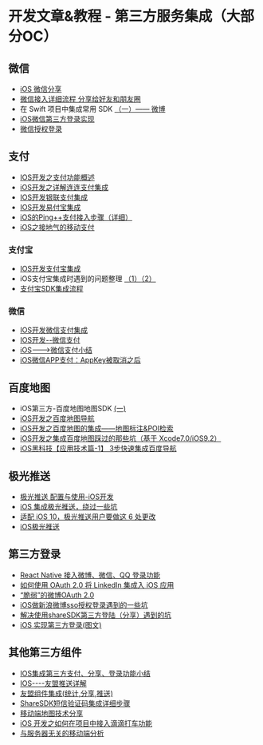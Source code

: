 # 开发文章&教程 - 第三方服务集成（大部分OC）
## 微信
- [iOS 微信分享][1]
- [微信接入详细流程 分享给好友和朋友圈][2]
- 在 Swift 项目中集成常用 SDK [（一）—— 微博][3]
- [iOS微信第三方登录实现][4]
- [微信授权登录][5]

## 支付
- [IOS开发之支付功能概述][6]
- [iOS开发之详解连连支付集成][7]
- [IOS开发银联支付集成][8]
- [IOS开发易付宝集成][9]
- [iOS的Ping++支付接入步骤（详细）][10]
- [iOS之接地气的移动支付][11]

### 支付宝
- [IOS开发支付宝集成][12]
- iOS支付宝集成时遇到的问题整理 [（1）][13][（2）][14]
- [支付宝SDK集成流程][15]

### 微信
- [IOS开发微信支付集成][16]
- [IOS开发--微信支付][17]
- [iOS---\>微信支付小结][18]
- [iOS微信APP支付：AppKey被取消之后][19]

## 百度地图
- iOS第三方-百度地图地图SDK [(一)][20]
- [iOS开发之百度地图导航][21]
- [iOS开发之百度地图的集成——地图标注&POI检索][22]
- [iOS开发之集成百度地图踩过的那些坑（基于 Xcode7.0/iOS9.2）][23]
- [iOS黑科技【应用技术篇-1】 3步快速集成百度导航][24]

## 极光推送
- [极光推送 配置与使用-iOS开发][25]
- [iOS 集成极光推送，绕过一些坑][26]
- [适配 iOS 10，极光推送用户要做这 6 处更改][27]
- [iOS极光推送][28]

## 第三方登录
- [React Native 接入微博、微信、QQ 登录功能][29]
- [如何使用 OAuth 2.0 将 LinkedIn 集成入 iOS 应用][30]
- [“脆弱”的微博OAuth 2.0][31]
- [iOS做新浪微博sso授权登录遇到的一些坑][32]
- [解决使用shareSDK第三方登陆（分享）遇到的坑][33]
- [iOS 实现第三方登录(图文)][34]

## 其他第三方组件
- [IOS集成第三方支付、分享、登录功能小结][35]
- [IOS----友盟推送详解][36]
- [友盟组件集成(统计,分享,推送)][37]
- [ShareSDK短信验证码集成详细步骤][38] 
- [移动端地图技术分享][39]
- [iOS 开发之如何在项目中接入滴滴打车功能][40]
- [与服务器无关的移动端分析][41]

[1]:	http://www.cnblogs.com/czq1989/p/5074977.html "iOS 微信分享"
[2]:	http://www.cnblogs.com/ithongjie/p/5125055.html "微信接入详细流程 分享给好友和朋友圈"
[3]:	https://autolayout.club/2016/01/12/%E5%9C%A8-Swift-%E9%A1%B9%E7%9B%AE%E4%B8%AD%E9%9B%86%E6%88%90%E5%B8%B8%E7%94%A8-SDK%EF%BC%88%E4%B8%80%EF%BC%89%E2%80%94%E2%80%94-%E5%BE%AE%E5%8D%9A/ "在 Swift 项目中集成常用 SDK（一）—— 微博"
[4]:	http://www.jianshu.com/p/0c3df308bcb3 "iOS微信第三方登录实现"
[5]:	http://blog.ximu.site/wei-xin-shou-quan-deng-lu/ "微信授权登录"
[6]:	http://www.cnblogs.com/goodboy-heyang/p/5252159.html "IOS开发之支付功能概述"
[7]:	http://allluckly.cn/ios%E6%94%AF%E4%BB%98/lianlianzhifu
[8]:	http://www.jianshu.com/p/1a06cc1aebd7 "IOS开发银联支付集成"
[9]:	http://www.jianshu.com/p/9e8e4e96fc79 "IOS开发易付宝集成"
[10]:	http://www.cnblogs.com/Li-zhen/p/5165204.html "iOS的Ping++支付接入步骤（详细）"
[11]:	http://www.devashen.com/blog/2016/01/26/pay/ "iOS之接地气的移动支付"
[12]:	http://www.jianshu.com/p/2b9bbfcb7ec4 "IOS开发支付宝集成"
[13]:	http://www.cnblogs.com/MasterPeng/p/5189297.html "iOS支付宝集成时遇到的问题整理（1）"
[14]:	http://www.cnblogs.com/MasterPeng/p/5190913.html "iOS支付宝集成时遇到的问题整理（2）"
[15]:	http://www.jianshu.com/p/0f3bb4c2c473 "支付宝SDK集成流程"
[16]:	http://www.jianshu.com/p/f80b73cac052 "IOS开发微信支付集成"
[17]:	http://www.cnblogs.com/goodboy-heyang/p/5255818.html "IOS开发--微信支付"
[18]:	http://www.cnblogs.com/oceanHeart-yang/p/5305502.html "iOS--->微信支付小结"
[19]:	http://www.cocoachina.com/ios/20160126/15075.html
[20]:	http://www.cnblogs.com/hxwj/p/5146090.html "iOS第三方-百度地图地图SDK(一)"
[21]:	http://www.cnblogs.com/Jepson1218/p/5290095.html "iOS开发之百度地图导航"
[22]:	http://www.cnblogs.com/Jepson1218/p/5288287.html "iOS开发之百度地图的集成——地图标注&POI检索"
[23]:	http://www.cnblogs.com/Jepson1218/p/5285948.html "iOS开发之集成百度地图踩过的那些坑（基于 Xcode7.0/iOS9.2）"
[24]:	http://www.jianshu.com/p/9a9ec79af7ed "iOS黑科技【应用技术篇-1】 3步快速集成百度导航"
[25]:	http://www.cnblogs.com/zhangying-domy/p/5190305.html "极光推送_配置与使用-iOS开发"
[26]:	http://www.jianshu.com/p/02ac579e3bde "iOS 集成极光推送，绕过一些坑"
[27]:	http://www.jianshu.com/p/41cb80ea18bd
[28]:	http://www.cnblogs.com/leixu/p/5163876.html "iOS极光推送"
[29]:	http://www.cnblogs.com/parry/p/react_native_sns_weibo_wechat_qq_login.html "React Native 接入微博、微信、QQ 登录功能"
[30]:	http://swift.gg/2016/02/03/linkedin-sign-in/ "如何使用 OAuth 2.0 将 LinkedIn 集成入 iOS 应用"
[31]:	http://zhchbin.github.io/2016/02/16/The-Weakness-of-Weibo-OAuth2-0/ "“脆弱”的微博OAuth 2.0"
[32]:	http://www.cnblogs.com/yajunLi/p/5359946.html "iOS做新浪微博sso授权登录遇到的一些坑"
[33]:	http://blog.treney.com/index.php/archives/shareSDK.html
[34]:	http://www.jianshu.com/p/b8b0e085b074 "iOS 实现第三方登录(图文)"
[35]:	http://www.jianshu.com/p/5ba888badebd "IOS集成第三方支付、分享、登录功能小结"
[36]:	http://www.cnblogs.com/xiaoliao/p/5119570.html "IOS----友盟推送详解"
[37]:	http://www.jianshu.com/p/13d452679845 "友盟组件集成(统计,分享,推送)"
[38]:	http://www.cnblogs.com/ithongjie/p/4974608.html "ShareSDK短信验证码集成详细步骤"
[39]:	http://www.jianshu.com/p/41179be5893a "移动端地图技术分享"
[40]:	http://blog.treney.com/index.php/archives/DidiSDK.html
[41]:	http://swift.gg/2016/10/21/service-agnostic-mobile-analytics/ "与服务器无关的移动端分析"